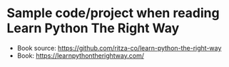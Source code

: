 # Sample code/project when reading Learn Python The Right Way

- Book source: https://github.com/ritza-co/learn-python-the-right-way
- Book: https://learnpythontherightway.com/
